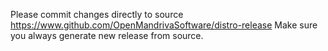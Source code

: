 Please commit changes directly to source https://www.github.com/OpenMandrivaSoftware/distro-release
Make sure you always generate new release from source.
